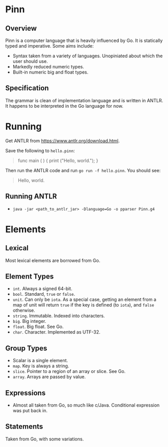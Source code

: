 Pinn
====

## Overview

Pinn is a computer language that is heavily influenced by Go. It is statically typed and imperative. Some aims include:

* Syntax taken from a variety of languages. Unopiniated about which the user should use.
* Markedly reduced numeric types.
* Built-in numeric big and float types.


## Specification

The grammar is clean of implementation language and is written in ANTLR. It happens to be interpreted in the Go language for now.

Running
=======

Get ANTLR from https://www.antlr.org/download.html.

Save the following to `hello.pinn`:

> func main ( ) {
> 	print ("Hello, world.");
> }

Then run the ANTLR code and run `go run -f hello.pinn`. You should see:

> Hello, world.

Running ANTLR
-------------

* `java -jar <path_to_antlr_jar> -Dlanguage=Go -o pparser Pinn.g4`

# Elements

## Lexical

Most lexical elements are borrowed from Go.

## Element Types

* `int`. Always a signed 64-bit.
* `bool`. Standard, `true` or `false`.
* `unit`. Can only be `iota`. As a special case, getting an element from a map of unit will return `true` if the key is defined (to `iota`), and `false` otherwise.
* `string`. Immutable. Indexed into characters.
* `big`. Big integer.
* `float`. Big float. See Go.
* `char`. Character. Implemented as UTF-32.

## Group Types

* Scalar is a single element.
* `map`. Key is always a string.
* `slice`. Pointer to a region of an array or slice. See Go.
* `array`. Arrays are passed by value.

## Expressions

* Almost all taken from Go, so much like c/Java. Conditional expression was put back in.

## Statements

Taken from Go, with some variations.
